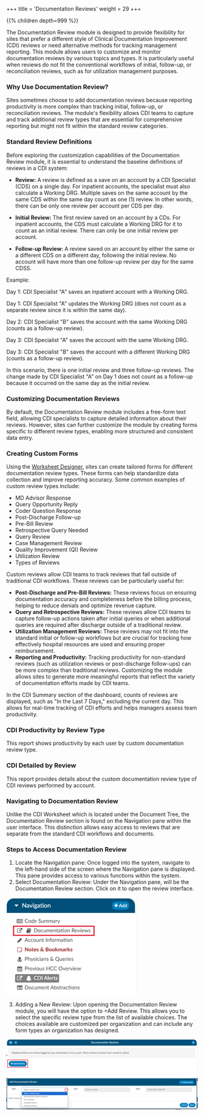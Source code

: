 +++
title = 'Documentation Reviews'
weight = 29
+++

{{% children depth=999 %}}

The Documentation Review module is designed to provide flexibility for sites that prefer a different style of Clinical Documentation Improvement (CDI) reviews or need alternative methods for tracking management reporting. This module allows users to customize and monitor documentation reviews by various topics and types. It is particularly useful when reviews do not fit the conventional workflows of initial, follow-up, or reconciliation reviews, such as for utilization management purposes.

### Why Use Documentation Review?
Sites sometimes choose to add documentation reviews because reporting productivity is more complex than tracking initial, follow-up, or reconciliation reviews. The module's flexibility allows CDI teams to capture and track additional review types that are essential for comprehensive reporting but might not fit within the standard review categories.

### Standard Review Definitions
Before exploring the customization capabilities of the Documentation Review module, it is essential to understand the baseline definitions of reviews in a CDI system:

* **Review:** A review is defined as a save on an account by a CDI Specialist (CDS) on a single day. For inpatient accounts, the specialist must also calculate a Working DRG. Multiple saves on the same account by the same CDS within the same day count as one (1) review. In other words, there can be only one review per account per CDS per day.

* **Initial Review:** The first review saved on an account by a CDs. For inpatient accounts, the CDS must calculate a Working DRG for it to count as an initial review. There can only be one initial review per account.

* **Follow-up Review:** A review saved on an account by either the same or a different CDS on a different day, following the initial review. No account will have more than one follow-up review per day for the same CDSS.

Example:

Day 1: CDI Specialist "A" saves an inpatient account with a Working DRG.

Day 1: CDI Specialist "A" updates the Working DRG (does not count as a separate review since it is within the same day).

Day 2: CDI Specialist "B" saves the account with the same Working DRG (counts as a follow-up review).

Day 3: CDI Specialist "A" saves the account with the same Working DRG.

Day 3: CDI Specialist "B" saves the account with a different Working DRG (counts as a follow-up review).

In this scenario, there is one initial review and three follow-up reviews. The change made by CDI Specialist "A" on Day 1 does not count as a follow-up because it occurred on the same day as the initial review.

### Customizing Documentation Reviews
By default, the Documentation Review module includes a free-form text field, allowing CDI specialists to capture detailed information about their reviews. However, sites can further customize the module by creating forms specific to different review types, enabling more structured and consistent data entry.

### Creating Custom Forms
Using the [Worksheet Designer](https://dolbeysystems.github.io/fusion-cac-web-docs/administrative-user-guide/tools/worksheet-designer/), sites can create tailored forms for different documentation review types. These forms can help standardize data collection and improve reporting accuracy. Some common examples of custom review types include:

* MD Advisor Response
* Query Opportunity Reply
* Coder Question Response
* Post-Discharge Follow-up
* Pre-Bill Review
* Retrospective Query Needed
* Query Review
* Case Management Review
* Quality Improvement (QI) Review
* Utilization Review
* Types of Reviews

Custom reviews allow CDI teams to track reviews that fall outside of traditional CDI workflows. These reviews can be particularly useful for:

* **Post-Discharge and Pre-Bill Reviews:** These reviews focus on ensuring documentation accuracy and completeness before the billing process, helping to reduce denials and optimize revenue capture.
* **Query and Retrospective Reviews:** These reviews allow CDI teams to capture follow-up actions taken after initial queries or when additional queries are required after discharge outside of a traditional review.
* **Utilization Management Reviews:** These reviews may not fit into the standard initial or follow-up workflows but are crucial for tracking how effectively hospital resources are used and ensuring proper reimbursement.
* **Reporting and Productivity:** Tracking productivity for non-standard reviews (such as utilization reviews or post-discharge follow-ups) can be more complex than traditional reviews. Customizing the module allows sites to generate more meaningful reports that reflect the variety of documentation efforts made by CDI teams.

In the CDI Summary section of the dashboard, counts of reviews are displayed, such as "In the Last 7 Days," excluding the current day. This allows for real-time tracking of CDI efforts and helps managers assess team productivity.

### CDI Productivity by Review Type
This report shows productivity by each user by custom documentation review type.

### CDI Detailed by Review
This report provides details about the custom documentation review type of CDI reviews performed by account.

### Navigating to Documentation Review
Unlike the CDI Worksheet which is located under the Document Tree, the Documentation Review section is found on the Navigation pane within the user interface. This distinction allows easy access to reviews that are separate from the standard CDI workflows and documents.

### Steps to Access Documentation Review

1. Locate the Navigation pane: Once logged into the system, navigate to the left-hand side of the screen where the Navigation pane is displayed. This pane provides access to various functions within the system.
2. Select Documentation Review: Under the Navigation pane, will be the Documentation Review section. Click on it to open the review interface.

![Documentation Reviews](2025-02-20_DocumentationReview1.png)

3. Adding a New Review: Upon opening the Documentation Review module, you will have the option to +Add Review. This allows you to select the specific review type from the list of available choices. The choices available are customized per organization and can include any form types an organization has designed.

![Documentation Reviews](2025-02-20_DocumentationReview2.png)

![Documentation Reviews](2025-02-20_DocumentationReview3.png)